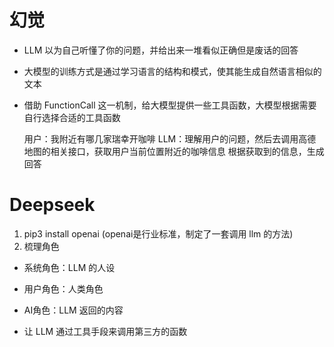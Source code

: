 # 幻觉
- LLM 以为自己听懂了你的问题，并给出来一堆看似正确但是废话的回答

- 大模型的训练方式是通过学习语言的结构和模式，使其能生成自然语言相似的文本

- 借助 FunctionCall 这一机制，给大模型提供一些工具函数，大模型根据需要自行选择合适的工具函数
  
  用户：我附近有哪几家瑞幸开咖啡
  LLM：理解用户的问题，然后去调用高德地图的相关接口，获取用户当前位置附近的咖啡信息
      根据获取到的信息，生成回答


# Deepseek 
1. pip3 install openai     (openai是行业标准，制定了一套调用 llm 的方法)
2. 梳理角色
  - 系统角色：LLM 的人设
  - 用户角色：人类角色
  - AI角色：LLM 返回的内容


- 让 LLM 通过工具手段来调用第三方的函数
